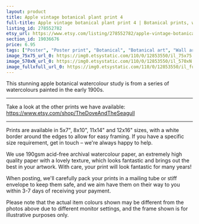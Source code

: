 ```yaml
---
layout: product
title: Apple vintage botanical plant print 4 
full-title: Apple vintage botanical plant print 4 | Botanical prints, wall art, room decor, vintage print, watercolour | High quality print
listing_id: 278552782
etsy_url: https://www.etsy.com/listing/278552782/apple-vintage-botanical-plant-print-4?utm_source=thedoveandtheseagull&utm_medium=api&utm_campaign=api
section_id: 19036676
price: 6.95
tags: ["Poster", "Poster print", "Botanical", "Botanical art", "Wall art", "Botanical poster", "Photograph", "Vintage", "Plant", "Watercolour", "Apple", "Fruit", "High quality print"]
image_75x75_url_0: https://img0.etsystatic.com/110/0/12853550/il_75x75.967666098_1n19.jpg
image_570xN_url_0: https://img0.etsystatic.com/110/0/12853550/il_570xN.967666098_1n19.jpg
image_fullxfull_url_0: https://img0.etsystatic.com/110/0/12853550/il_fullxfull.967666098_1n19.jpg
---
```

This stunning apple botanical watercolour study is from a series of watercolours painted in the early 1900s.

---

Take a look at the other prints we have available:
https://www.etsy.com/shop/TheDoveAndTheSeagull

---

Prints are available in 5x7&quot;, 8x10&quot;, 11x14&quot; and 12x16&quot; sizes, with a white border around the edges to allow for easy framing. If you have a specific size requirement, get in touch – we&#39;re always happy to help.

We use 190gsm acid-free archival watercolour paper, an extremely high quality paper with a lovely texture, which looks fantastic and brings out the best in your artwork. With care, your print will look fantastic for many years!

When posting, we&#39;ll carefully pack your prints in a mailing tube or stiff envelope to keep them safe, and we aim have them on their way to you within 3-7 days of receiving your payment.

Please note that the actual item colours shown may be different from the photos above due to different monitor settings, and the frame shown is for illustrative purposes only.
